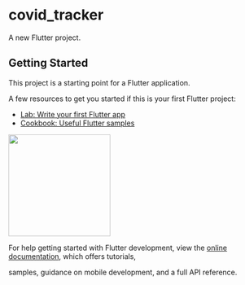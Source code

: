 # covid_tracker

A new Flutter project.

## Getting Started

This project is a starting point for a Flutter application.

A few resources to get you started if this is your first Flutter project:

- [Lab: Write your first Flutter app](https://docs.flutter.dev/get-started/codelab)
- [Cookbook: Useful Flutter samples](https://docs.flutter.dev/cookbook)

<img src = "https://user-images.githubusercontent.com/123537725/222225382-d4d99f76-8309-4d13-ab81-7db8b002fba4.mp4" width="200px">

For help getting started with Flutter development, view the
[online documentation](https://docs.flutter.dev/), which offers tutorials,


samples, guidance on mobile development, and a full API reference.


